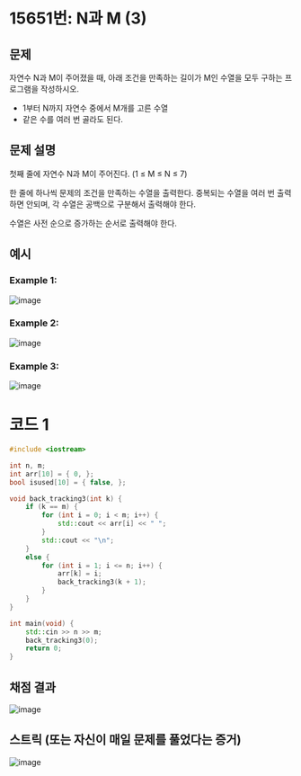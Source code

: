 # 15651번: N과 M (3)

## 문제
자연수 N과 M이 주어졌을 때, 아래 조건을 만족하는 길이가 M인 수열을 모두 구하는 프로그램을 작성하시오.

- 1부터 N까지 자연수 중에서 M개를 고른 수열
- 같은 수를 여러 번 골라도 된다.

## 문제 설명
첫째 줄에 자연수 N과 M이 주어진다. (1 ≤ M ≤ N ≤ 7)

한 줄에 하나씩 문제의 조건을 만족하는 수열을 출력한다. 중복되는 수열을 여러 번 출력하면 안되며, 각 수열은 공백으로 구분해서 출력해야 한다.

수열은 사전 순으로 증가하는 순서로 출력해야 한다.

## 예시
### Example 1:  
![image](https://github.com/user-attachments/assets/fb00a2bb-970f-465c-9f33-6c4bff9d6aa6)

### Example 2:     
![image](https://github.com/user-attachments/assets/80a29c41-7bec-4321-817e-310bf55af749)

### Example 3:     
![image](https://github.com/user-attachments/assets/373e4412-a600-4fd4-85bf-a3d6cc64593a)

# 코드 1
```cpp
#include <iostream>

int n, m;
int arr[10] = { 0, };
bool isused[10] = { false, };

void back_tracking3(int k) {
	if (k == m) {
		for (int i = 0; i < m; i++) {
			std::cout << arr[i] << " ";
		}
		std::cout << "\n";
	}
	else {
		for (int i = 1; i <= n; i++) {
			arr[k] = i;
			back_tracking3(k + 1);
		}
	}
}

int main(void) {
	std::cin >> n >> m;
	back_tracking3(0);
	return 0;
}
```

## 채점 결과
![image](https://github.com/user-attachments/assets/96d8f1fd-4139-469d-afc9-cdd40ec4c91a)

## 스트릭 (또는 자신이 매일 문제를 풀었다는 증거)
![image](https://github.com/user-attachments/assets/8fc3f14d-fd27-4143-bef6-da8e1256cc3f)
